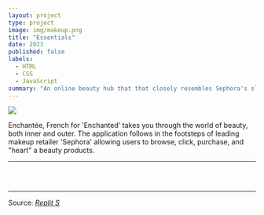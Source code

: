 ```yaml
---
layout: project
type: project
image: img/makeup.png
title: "Essentials"
date: 2023
published: false
labels:
  - HTML
  - CSS
  - JavaScript
summary: "An online beauty hub that that closely resembles Sephora's sleek design."
---
```


<img class="img-fluid" src="https://cdn.discordapp.com/attachments/469014354973687808/1197771852957884416/Screenshot_2024-01-18_191736.png?ex=65bc7af7&is=65aa05f7&hm=db9c219ee419c6a6631a1d43c343c649a4e331ab3ee2ddbb5b4b48ada27767b5">

Enchantée, French for 'Enchanted' takes you through the world of beauty, both inner and outer. The application 
follows in the footsteps of leading makeup retailer 'Sephora' allowing users to browse, click, purchase, and "heart" 
a beauty products.

<hr>

<pre>

  
</pre>

<hr>

Source: <a href="https://replit.com/@JamesCartagena/Final-Project"><i>Replit S</i></a>

